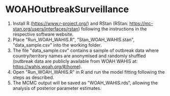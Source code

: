 # WOAHOutbreakSurveillance


1. Install R (https://www.r-project.org/) and RStan (RStan: https://mc-stan.org/users/interfaces/rstan) following the instructions in the respective software website. 
2. Place "Run_WOAH_WAHIS.R", "Stan_WOAH_WAHIS.stan", "data_sample.csv" into the working folder.
3. The file "data_sample.csv" contains a sample of outbreak data where country/territory names are anonymised and randomly shuffled (outbreak data are publicly available from WOAH WAHIS at: https://wahis.woah.org/#/home).
4. Open "Run_WOAH_WAHIS.R" in R and run the model fitting following the steps as described.
5. The MCMC output will be saved as "WOAH_WAHIS.rds", allowing the analysis of posterior parameter estimates.   
